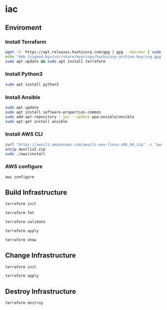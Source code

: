 # iac

## Enviroment

### Install Terraform

```bash
wget -O- https://apt.releases.hashicorp.com/gpg | gpg --dearmor | sudo tee /usr/share/keyrings/hashicorp-archive-keyring.gpg
echo "deb [signed-by=/usr/share/keyrings/hashicorp-archive-keyring.gpg] https://apt.releases.hashicorp.com $(lsb_release -cs) main" | sudo tee /etc/apt/sources.list.d/hashicorp.list
sudo apt update && sudo apt install terraform
```

### Install Python3

```bash
sudo apt install python3
```

### Install Ansible

```bash
sudo apt update
sudo apt install software-properties-common
sudo add-apt-repository --yes --update ppa:ansible/ansible
sudo apt-get install ansible
```

### Install AWS CLI

```bash
curl "https://awscli.amazonaws.com/awscli-exe-linux-x86_64.zip" -o "awscliv2.zip"
unzip awscliv2.zip
sudo ./aws/install
```

### AWS configure

```bash
aws configure
```

## Build Infrastructure

```bash
terraform init
```

```bash
terraform fmt
```

```bash
terraform validate
```

```bash
terraform apply
```

```bash
terraform show
```

## Change Infrastructure

```bash
terraform init
```

```bash
terraform apply
```

## Destroy Infrastructure

```bash
terraform destroy
```
